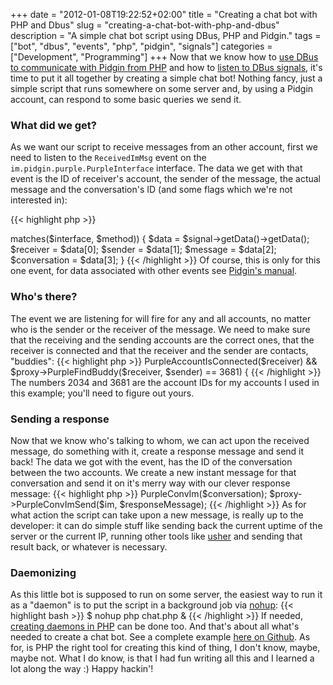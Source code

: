 +++
date = "2012-01-08T19:22:52+02:00"
title = "Creating a chat bot with PHP and Dbus"
slug = "creating-a-chat-bot-with-php-and-dbus"
description = "A simple chat bot script using DBus, PHP and Pidgin."
tags = ["bot", "dbus", "events", "php", "pidgin", "signals"]
categories = ["Development", "Programming"]
+++
Now that we know how to <a href="http://robertbasic.com/blog/communicating-with-pidgin-from-php-via-d-bus/">use DBus to communicate with Pidgin from PHP</a> and how to <a href="http://robertbasic.com/blog/listening-to-dbus-signals-with-php/">listen to DBus signals</a>, it's time to put it all together by creating a simple chat bot! Nothing fancy, just a simple script that runs somewhere on some server and, by using a Pidgin account, can respond to some basic queries we send it.

<h3>What did we get?</h3>

As we want our script to receive messages from an other account, first we need to listen to the <code>ReceivedImMsg</code> event on the <code>im.pidgin.purple.PurpleInterface</code> interface. The data we get with that event is the ID of receiver's account, the sender of the message, the actual message and the conversation's ID (and some flags which we're not interested in):

{{< highlight php >}}
<?php
$interface = "im.pidgin.purple.PurpleInterface";
$method = "ReceivedImMsg";
if ($signal->matches($interface, $method)) {
    $data = $signal->getData()->getData();
    $receiver = $data[0];
    $sender = $data[1];
    $message = $data[2];
    $conversation = $data[3];
}
{{< /highlight >}}

Of course, this is only for this one event, for data associated with other events see <a href="http://developer.pidgin.im/doxygen/dev/html/pages.html">Pidgin's manual</a>.

<h3>Who's there?</h3>

The event we are listening for will fire for any and all accounts, no matter who is the sender or the receiver of the message. We need to make sure that the receiving and the sending accounts are the correct ones, that the receiver is connected and that the receiver and the sender are contacts, "buddies":

{{< highlight php >}}
<?php
if ($receiver == 2034 && $proxy->PurpleAccountIsConnected($receiver)
    && $proxy->PurpleFindBuddy($receiver, $sender) == 3681) {
{{< /highlight >}}

The numbers 2034 and 3681 are the account IDs for my accounts I used in this example; you'll need to figure out yours. 

<h3>Sending a response</h3>

Now that we know who's talking to whom, we can act upon the received message, do something with it, create a response message and send it back! The data we got with the event, has the ID of the conversation between the two accounts. We create a new instant message for that conversation and send it on it's merry way with our clever response message:

{{< highlight php >}}
<?php
$im = $proxy->PurpleConvIm($conversation);
$proxy->PurpleConvImSend($im, $responseMessage);
{{< /highlight >}}

As for what action the script can take upon a new message, is really up to the developer: it can do simple stuff like sending back the current uptime of the server or the current IP, running other tools like <a href="https://github.com/enygma/usher">usher</a> and sending that result back, or whatever is necessary.

<h3>Daemonizing</h3>

As this little bot is supposed to run on some server, the easiest way to run it as a "daemon" is to put the script in a background job via <a href="http://en.wikipedia.org/wiki/Nohup">nohup</a>:

{{< highlight bash >}}
$ nohup php chat.php &
{{< /highlight >}}

If needed, <a href="http://kevin.vanzonneveld.net/techblog/article/create_daemons_in_php/">creating daemons in PHP</a> can be done too.

And that's about all what's needed to create a chat bot. See a complete example <a href="https://github.com/robertbasic/blog-examples/blob/master/dbus/chat.php">here on Github</a>.

As for, is PHP the right tool for creating this kind of thing, I don't know, maybe, maybe not. What I do know, is that I had fun writing all this and I learned a lot along the way :)

Happy hackin'!
